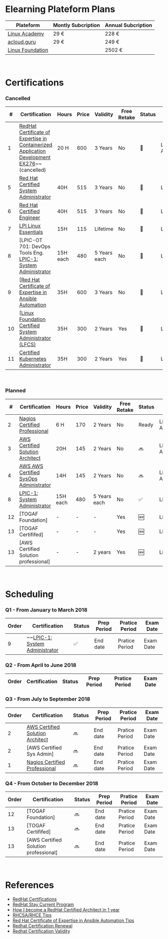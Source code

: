 # Elearning Plateform Plans


Plateform | Montly  Subcription | Annual Subcription
---- | ---- | ----
[Linux Academy] |  29 € | 228 €
[acloud.guru] |  29 €   | 249 € 
[Linux Foundation] | | 2502 € 

<br>

# Certifications

### Cancelled

|#| Certification | Hours | Price    | Validity | Free Retake | Status | Online plateform |
|--|------------|-----|----------|----------| --------------|---------| ---------------- |
|1| [RedHat Certificate of Expertise in Containerized Application Development EX276]~~(cancelled) | 20 H  | 600  |  3 Years  | No | :no_entry_sign:  | Linux Academy    |
|5| [Red Hat Certified System Administrator] | 40H | 515|  3 Years | No | :no_entry_sign: | LinuxAcademy |
|6| [Red Hat Certified Engineer] | 40H | 515|  3 Years | No | :no_entry_sign: | LinuxAcademy |
|7| [LPI Linux Essentials]| 15H | 115|  Lifetime | No  | :no_entry_sign: | LinuxAcademy |
|8| [LPIC-OT 701: DevOps Tools Eng.<br>[LPIC-1: System Administrator]| 15H each | 480|  5 Years each | No | :no_entry_sign: | LinuxAcademy |
|9| [[Red Hat Certificate of Expertise in Ansible Automation] | 35H | 600|  3 Years | No | :no_entry_sign: | LinuxAcademy |
|10| [[Linux Foundation Certified System Administrator (LFCS)] | 35H | 300|  2 Years | Yes | :no_entry_sign: | LinuxAcademy |
|11| [Certified Kubernetes Administrator] | 35H | 300|  2 Years | Yes | :no_entry_sign: | LinuxAcademy |

<br>

### Planned
|#| Certification | Hours | Price    | Validity | Free Retake | Status | Online plateform |
|--|------------|-----|----------|----------| --------------|---------| ---------------- |
|2| [Nagios Certified Professional] | 6 H  | 170  |  2 Years  | No| Ready  | Linux Academy    |
|3| [AWS Certified Solution Architect] | 20H | 145|  2 Years | No  | :soon:  | LinuxAcademy<br>Acloud.guru    |
|4| [AWS AWS Certified SysOps Administrator]| 14H | 145|  2 Years | No  | :soon:  | LinuxAcademy<br>Acloud.guru    |
|8| [LPIC-1: System Administrator] | 15H each | 480|  5 Years each | No | :white_check_mark: | LinuxAcademy |
|12| [TOGAF Foundation] | - | - |  -  | Yes | :new: | LinuxAcademy |
|13| [TOGAF Certififed] | - | - |  -  | Yes | :new: | LinuxAcademy |
|13| [AWS Certified Solution professional] | - | - |  2 years  | Yes | :new: | LinuxAcademy |

<br>

# Scheduling

###  Q1 - From January to March 2018

Order | Certification | Status | Prep Period | Pratice Period | Exam Date |
----| ---- | ---- | ---- | ---- | ---- |
9 | ~~[LPIC-1: System Administrator]  | :white_check_mark: | End  date | Pratice Period | Exam Date |


###  Q2 - From April to June 2018

Order | Certification | Status | Prep Period | Pratice Period | Exam Date |
----| ---- | ---- | ---- | ---- | ---- |


###  Q3 - From July to September 2018

Order | Certification | Status | Prep Period | Pratice Period | Exam Date |
----| ---- | ---- | ---- | ---- | ---- |
2 | [AWS Certified Solution Architect] | :soon: | End  date | Pratice Period | Exam Date |
2 | [AWS Certified Sys Admin] | :soon: | End  date | Pratice Period | Exam Date |
1 | [Nagios Certified Professional] | :soon:  | End  date | Pratice Period | Exam Date |


###  Q4 - From October to December 2018

Order | Certification | Status | Prep Period | Pratice Period | Exam Date |
----| ---- | ---- | ---- | ---- | ---- |
|12| [TOGAF Foundation] | :soon: | End  date | Pratice Period | Exam Date |
|13| [TOGAF Certififed] | :soon: | End  date | Pratice Period | Exam Date |
|13| [AWS Certified Solution professional] | :soon: | End  date | Pratice Period | Exam Date |


<br>

# References

* [RedHat Certifications](https://en.wikipedia.org/wiki/Red_Hat_Certification_Program)
* [RedHat Stay Current Program](https://servicesblog.redhat.com/2016/09/23/stay-current/)
* [How I become a RedHat Certified Architect in 1 year](http://alesnosek.com/blog/2017/08/01/how-i-became-a-red-hat-certified-architect-in-one-year/)
* [RHCSA/RHCE Tips](http://alesnosek.com/blog/2016/11/07/rhcsa-slash-rhce-exam-experience/)
* [Red Hat Certificate of Expertise in Ansible Automation Tips](http://alesnosek.com/blog/2017/09/03/ansible-certification-ex407/)
* [Redhat Certification Renewal](https://www.redhat.com/en/services/certification/renewal)
* [Redhat Certification Validity](http://linuxcentre.com/rhexams/certification-validity/)




[RedHat Certificate of Expertise in Containerized Application Development EX276]: https://www.redhat.com/fr/services/training/ex276-red-hat-certificate-expertise-containerized-application-development
[Nagios Certified Professional]: https://www.nagios.com/services/certification/
[AWS Certified Solution Architect]: https://aws.amazon.com/fr/certification/certified-solutions-architect-associate/
[AWS AWS Certified SysOps Administrator]: https://aws.amazon.com/fr/certification/certified-sysops-admin-associate
[Red Hat Certified System Administrator]: https://www.redhat.com/fr/services/training/ex200-red-hat-certified-system-administrator-rhcsa-exam
[Red Hat Certified Engineer]: https://www.redhat.com/en/services/training/ex300-red-hat-certified-engineer-rhce-exam
[LPI Linux Essentials]: http://www.lpi.org/our-certifications/linux-essentials-overview
[LPIC-OT 701: DevOps Tools Eng.]: http://www.lpi.org/our-certifications/linux-essentials-overview
[LPIC-1: System Administrator]: http://www.lpi.org/our-certifications/lpic-1-overview
[Red Hat Certificate of Expertise in Ansible Automation]: https://www.redhat.com/fr/services/training/ex407-red-hat-certificate-expertise-ansible-automation
[Linux Foundation Certified System Administrator (LFCS)]: https://training.linuxfoundation.org/certification/lfcs
[Certified Kubernetes Administrator]: https://www.cncf.io/certification/expert/
[Linux Academy]: https://linuxacademy.com/cp/plan/all#
[acloud.guru]: https://acloud.guru/membership
[Linux Foundation]: https://training.linuxfoundation.org/linux-courses/system-administration-training/linux-system-administration 
